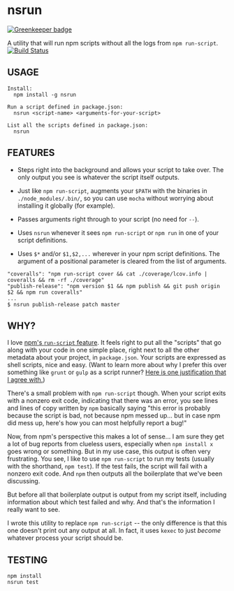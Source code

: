 # nsrun

[![Greenkeeper badge](https://badges.greenkeeper.io/demands/nsrun.svg)](https://greenkeeper.io/)

A utility that will run npm scripts without all the logs from `npm run-script`.
[![Build Status](https://travis-ci.org/demands/nsrun.svg?branch=master)](https://travis-ci.org/demands/nsrun)

## USAGE

```
Install:
  npm install -g nsrun

Run a script defined in package.json:
  nsrun <script-name> <arguments-for-your-script>

List all the scripts defined in package.json:
  nsrun
```

## FEATURES

* Steps right into the background and allows your script to take over. The only
  output you see is whatever the script itself outputs.

* Just like `npm run-script`, augments your `$PATH` with the binaries in
  `./node_modules/.bin/`, so you can use `mocha` without worrying about
  installing it globally (for example).

* Passes arguments right through to your script (no need for `--`).

* Uses `nsrun` whenever it sees `npm run-script` or `npm run` in one of
  your script definitions.

* Uses `$*` and/or `$1,$2,...` wherever in your npm script definitions. The argument
  of a positional parameter is cleared from the list of arguments.

```
"coveralls": "npm run-script cover && cat ./coverage/lcov.info | coveralls && rm -rf ./coverage"
"publish-release": "npm version $1 && npm publish && git push origin $2 && npm run coveralls"
...
$ nsrun publish-release patch master
```

## WHY?

I love [npm's `run-script` feature](https://docs.npmjs.com/cli/run-script). It
feels right to put all the "scripts" that go along with your code in one simple
place, right next to all the other metadata about your project, in
`package.json`. Your scripts are expressed as shell scripts, nice and easy.
(Want to learn more about why I prefer this over something like `grunt` or
`gulp` as a script runner? [Here is one justification that I agree
with.](http://blog.keithcirkel.co.uk/why-we-should-stop-using-grunt/))

There's a small problem with `npm run-script` though. When your script exits
with a nonzero exit code, indicating that there was an error, you see lines and
lines of copy written by `npm` basically saying "this error is probably because
the script is bad, not because npm messed up... but in case npm did mess up,
here's how you can most helpfully report a bug!"

Now, from npm's perspective this makes a lot of sense... I am sure they get a
lot of bug reports from clueless users, especially when `npm install x` goes
wrong or something. But in my use case, this output is often very frustrating.
You see, I like to use `npm run-script` to run my tests (usually with the
shorthand, `npm test`). If the test fails, the script will fail with a nonzero
exit code. And `npm` then outputs all the boilerplate that we've been
discussing.

But before all that boilerplate output is output from my script itself,
including information about which test failed and why. And that's the
information I really want to see.

I wrote this utility to replace `npm run-script` -- the only difference is that
this one doesn't print out any output at all. In fact, it uses `kexec` to just
_become_ whatever process your script should be.

## TESTING

```
npm install
nsrun test
```
